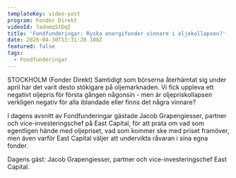 ```yaml
---
templateKey: video-post
program: Fonder Direkt
videoId: 7adnmqStDqI
title: 'Fondfunderingar: Ryska energifonder vinnare i oljekollapsen?'
date: 2020-04-30T13:31:20.108Z
featured: false
tags:
  - Fondfunderingar
---
```

STOCKHOLM (Fonder Direkt) Samtidigt som börserna återhämtat sig under april har det varit desto stökigare på oljemarknaden. Vi fick uppleva ett negativt oljepris för första gången någonsin - men är oljepriskollapsen verkligen negativ för alla iblandade eller finns det några vinnare?

I dagens avsnitt av Fondfunderingar gästade Jacob Grapengiesser, partner och vice-investeringschef på East Capital, för att prata om vad som egentligen hände med oljepriset, vad som kommer ske med priset framöver, men även varför East Capital väljer att undervikta råvaran i sina egna fonder.

Dagens gäst: Jacob Grapengiesser, partner och vice-investeringschef East Capital.